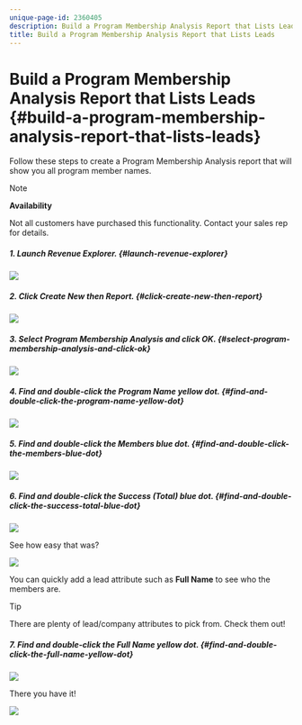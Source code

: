 ```yaml
---
unique-page-id: 2360405
description: Build a Program Membership Analysis Report that Lists Leads - Marketo Docs - Product Documentation
title: Build a Program Membership Analysis Report that Lists Leads
---
```


# Build a Program Membership Analysis Report that Lists Leads {#build-a-program-membership-analysis-report-that-lists-leads}

Follow these steps to create a Program Membership Analysis report that will show you all program member names.

>[!NOTE]
>
>**Availability**
>
>Not all customers have purchased this functionality. Contact your sales rep for details.

##### 1. Launch Revenue Explorer. {#launch-revenue-explorer}

![](assets/one.png)

##### 2. Click Create New then Report. {#click-create-new-then-report}

![](assets/two.png)

##### 3. Select Program Membership Analysis and click OK. {#select-program-membership-analysis-and-click-ok}

![](assets/three.png)  

##### 4. Find and double-click the Program Name yellow dot.  {#find-and-double-click-the-program-name-yellow-dot}

![](assets/four.png)  

##### 5. Find and double-click the Members blue dot. {#find-and-double-click-the-members-blue-dot}

![](assets/five.png)

##### 6. Find and double-click the Success (Total) blue dot. {#find-and-double-click-the-success-total-blue-dot}

![](assets/six.png)

See how easy that was?

![](assets/seven.png)

You can quickly add a lead attribute such as **Full Name** to see who the members are.

>[!TIP]
>
>There are plenty of lead/company attributes to pick from. Check them out!

##### 7. Find and double-click the Full Name yellow dot. {#find-and-double-click-the-full-name-yellow-dot}

![](assets/eight.png)

There you have it!

![](assets/nine.png)

